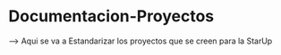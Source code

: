 # Documentacion-Proyectos

--> Aqui se va a Estandarizar los proyectos que se creen para la StarUp 

